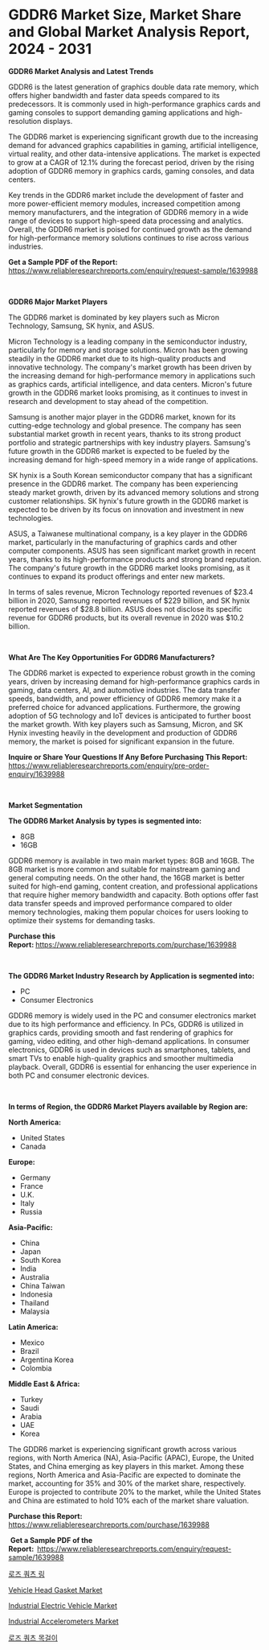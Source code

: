 <p><h1>GDDR6 Market Size, Market Share and Global Market Analysis Report, 2024 - 2031</h1></p><p><strong>GDDR6 Market Analysis and Latest Trends</strong></p>
<p><p>GDDR6 is the latest generation of graphics double data rate memory, which offers higher bandwidth and faster data speeds compared to its predecessors. It is commonly used in high-performance graphics cards and gaming consoles to support demanding gaming applications and high-resolution displays.</p><p>The GDDR6 market is experiencing significant growth due to the increasing demand for advanced graphics capabilities in gaming, artificial intelligence, virtual reality, and other data-intensive applications. The market is expected to grow at a CAGR of 12.1% during the forecast period, driven by the rising adoption of GDDR6 memory in graphics cards, gaming consoles, and data centers.</p><p>Key trends in the GDDR6 market include the development of faster and more power-efficient memory modules, increased competition among memory manufacturers, and the integration of GDDR6 memory in a wide range of devices to support high-speed data processing and analytics. Overall, the GDDR6 market is poised for continued growth as the demand for high-performance memory solutions continues to rise across various industries.</p></p>
<p><strong>Get a Sample PDF of the Report:&nbsp;</strong> <a href="https://www.reliableresearchreports.com/enquiry/request-sample/1639988">https://www.reliableresearchreports.com/enquiry/request-sample/1639988</a></p>
<p>&nbsp;</p>
<p><strong>GDDR6 Major Market Players</strong></p>
<p><p>The GDDR6 market is dominated by key players such as Micron Technology, Samsung, SK hynix, and ASUS. </p><p>Micron Technology is a leading company in the semiconductor industry, particularly for memory and storage solutions. Micron has been growing steadily in the GDDR6 market due to its high-quality products and innovative technology. The company's market growth has been driven by the increasing demand for high-performance memory in applications such as graphics cards, artificial intelligence, and data centers. Micron's future growth in the GDDR6 market looks promising, as it continues to invest in research and development to stay ahead of the competition.</p><p>Samsung is another major player in the GDDR6 market, known for its cutting-edge technology and global presence. The company has seen substantial market growth in recent years, thanks to its strong product portfolio and strategic partnerships with key industry players. Samsung's future growth in the GDDR6 market is expected to be fueled by the increasing demand for high-speed memory in a wide range of applications.</p><p>SK hynix is a South Korean semiconductor company that has a significant presence in the GDDR6 market. The company has been experiencing steady market growth, driven by its advanced memory solutions and strong customer relationships. SK hynix's future growth in the GDDR6 market is expected to be driven by its focus on innovation and investment in new technologies.</p><p>ASUS, a Taiwanese multinational company, is a key player in the GDDR6 market, particularly in the manufacturing of graphics cards and other computer components. ASUS has seen significant market growth in recent years, thanks to its high-performance products and strong brand reputation. The company's future growth in the GDDR6 market looks promising, as it continues to expand its product offerings and enter new markets.</p><p>In terms of sales revenue, Micron Technology reported revenues of $23.4 billion in 2020, Samsung reported revenues of $229 billion, and SK hynix reported revenues of $28.8 billion. ASUS does not disclose its specific revenue for GDDR6 products, but its overall revenue in 2020 was $10.2 billion.</p></p>
<p>&nbsp;</p>
<p><strong>What Are The Key Opportunities For GDDR6 Manufacturers?</strong></p>
<p><p>The GDDR6 market is expected to experience robust growth in the coming years, driven by increasing demand for high-performance graphics cards in gaming, data centers, AI, and automotive industries. The data transfer speeds, bandwidth, and power efficiency of GDDR6 memory make it a preferred choice for advanced applications. Furthermore, the growing adoption of 5G technology and IoT devices is anticipated to further boost the market growth. With key players such as Samsung, Micron, and SK Hynix investing heavily in the development and production of GDDR6 memory, the market is poised for significant expansion in the future.</p></p>
<p><strong>Inquire or Share Your Questions If Any Before Purchasing This Report:</strong> <a href="https://www.reliableresearchreports.com/enquiry/pre-order-enquiry/1639988">https://www.reliableresearchreports.com/enquiry/pre-order-enquiry/1639988</a></p>
<p>&nbsp;</p>
<p><strong>Market Segmentation</strong></p>
<p><strong>The GDDR6 Market Analysis by types is segmented into:</strong></p>
<p><ul><li>8GB</li><li>16GB</li></ul></p>
<p><p>GDDR6 memory is available in two main market types: 8GB and 16GB. The 8GB market is more common and suitable for mainstream gaming and general computing needs. On the other hand, the 16GB market is better suited for high-end gaming, content creation, and professional applications that require higher memory bandwidth and capacity. Both options offer fast data transfer speeds and improved performance compared to older memory technologies, making them popular choices for users looking to optimize their systems for demanding tasks.</p></p>
<p><strong>Purchase this Report:&nbsp;</strong><a href="https://www.reliableresearchreports.com/purchase/1639988">https://www.reliableresearchreports.com/purchase/1639988</a></p>
<p>&nbsp;</p>
<p><strong>The GDDR6 Market Industry Research by Application is segmented into:</strong></p>
<p><ul><li>PC</li><li>Consumer Electronics</li></ul></p>
<p><p>GDDR6 memory is widely used in the PC and consumer electronics market due to its high performance and efficiency. In PCs, GDDR6 is utilized in graphics cards, providing smooth and fast rendering of graphics for gaming, video editing, and other high-demand applications. In consumer electronics, GDDR6 is used in devices such as smartphones, tablets, and smart TVs to enable high-quality graphics and smoother multimedia playback. Overall, GDDR6 is essential for enhancing the user experience in both PC and consumer electronic devices.</p></p>
<p>&nbsp;</p>
<p><strong>In terms of Region, the GDDR6 Market Players available by Region are:</strong></p>
<p>
    <p> <strong> North America: </strong>
        <ul>
            <li>United States</li>
            <li>Canada</li>
        </ul>
        </p> 
    <p> <strong> Europe: </strong>
        <ul>
            <li>Germany</li>
            <li>France</li>
            <li>U.K.</li>
            <li>Italy</li>
            <li>Russia</li>
        </ul>
        </p> 
    <p> <strong> Asia-Pacific: </strong>
        <ul>
            <li>China</li>
            <li>Japan</li>
            <li>South Korea</li>
            <li>India</li>
            <li>Australia</li>
            <li>China Taiwan</li>
            <li>Indonesia</li>
            <li>Thailand</li>
            <li>Malaysia</li>
        </ul>
        </p> 
    <p> <strong> Latin America: </strong>
        <ul>
            <li>Mexico</li>
            <li>Brazil</li>
            <li>Argentina Korea</li>
            <li>Colombia</li>
        </ul>
        </p> 
    <p> <strong> Middle East & Africa: </strong>
        <ul>
            <li>Turkey</li>
            <li>Saudi</li>
            <li>Arabia</li>
            <li>UAE</li>
            <li>Korea</li>
        </ul>
    </p>
    </p>
<p><p>The GDDR6 market is experiencing significant growth across various regions, with North America (NA), Asia-Pacific (APAC), Europe, the United States, and China emerging as key players in this market. Among these regions, North America and Asia-Pacific are expected to dominate the market, accounting for 35% and 30% of the market share, respectively. Europe is projected to contribute 20% to the market, while the United States and China are estimated to hold 10% each of the market share valuation.</p></p>
<p><strong>Purchase this Report: </strong><a href="https://www.reliableresearchreports.com/purchase/1639988">https://www.reliableresearchreports.com/purchase/1639988</a></p>
<p>&nbsp;<strong>Get a Sample PDF of the Report:&nbsp;&nbsp;</strong><a href="https://www.reliableresearchreports.com/enquiry/request-sample/1639988">https://www.reliableresearchreports.com/enquiry/request-sample/1639988</a></p>
<p><strong></strong></p>
<p><p><a href="https://github.com/akzkkws047661437/Market-Research-Report-List-1/blob/main/565653011363.md">로즈 쿼츠 링</a></p><p><a href="https://issuu.com/reportprime-2/docs/vehicle-head-gasket-market-size-2030.pptx">Vehicle Head Gasket Market</a></p><p><a href="https://issuu.com/reportprime-2/docs/industrial-electric-vehicle-market-size-2030.pptx">Industrial Electric Vehicle Market</a></p><p><a href="https://github.com/lubmix/Market-Research-Report-List-2/blob/main/industrial-accelerometers-market.md">Industrial Accelerometers Market</a></p><p><a href="https://github.com/vsckjg50460/Market-Research-Report-List-1/blob/main/322809811364.md">로즈 쿼츠 목걸이</a></p></p>